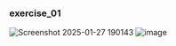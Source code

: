 ### exercise_01

![Screenshot 2025-01-27 190143](https://github.com/user-attachments/assets/ecaa202b-df17-490e-9dff-4617a35e6f67)
![image](https://github.com/user-attachments/assets/e2d7df94-a9ea-4194-a6fc-ab931926a621)

